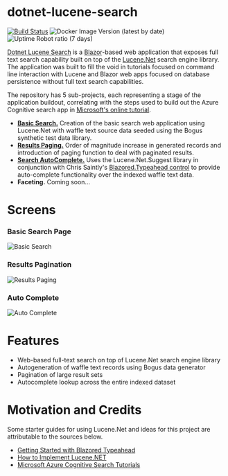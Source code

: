 # dotnet-lucene-search
[![Build Status](https://beckshome.visualstudio.com/dotnet-lucene-search/_apis/build/status/thbst16.dotnet-lucene-search?branchName=main)](https://beckshome.visualstudio.com/dotnet-lucene-search/_build/latest?definitionId=14&branchName=main)
![Docker Image Version (latest by date)](https://img.shields.io/docker/v/thbst16/dotnet-lucene-search?logo=docker)
![Uptime Robot ratio (7 days)](https://img.shields.io/uptimerobot/ratio/7/m792951447-6396ddf7ae6c22d19364ee62?logo=http)

[Dotnet Lucene Search](https://dotnet-lucene-search.azurewebsites.net/) is a [Blazor](https://dotnet.microsoft.com/en-us/apps/aspnet/web-apps/blazor)-based web application that exposes full text search capability built on top of the [Lucene.Net](https://lucenenet.apache.org/) search engine library. The application was built to fill the void in tutorials focused on command line interaction with Lucene and Blazor web apps focused on database persistence without full text search capabilities.

The repository has 5 sub-projects, each representing a stage of the application buildout, correlating with the steps used to build out the Azure Cognitive search app in [Microsoft's online tutorial](https://learn.microsoft.com/en-us/azure/search/tutorial-csharp-create-first-app).

* <b>[Basic Search.](https://beckshome.com/2022/10/lucene-blazor-part-1-basic-search)</b> Creation of the basic search web application using Lucene.Net with waffle text source data seeded using the Bogus synthetic test data library.
* <b>[Results Paging.](https://beckshome.com/2022/11/lucene-blazor-part-2-results-paging)</b> Order of magnitude increase in generated records and introduction of paging function to deal with paginated results.
* <b>[Search AutoComplete.](https://beckshome.com/2022/11/lucene-blazor-part-3-auto-complete)</b> Uses the Lucene.Net.Suggest library in conjunction with Chris Saintly's [Blazored.Typeahead control](https://github.com/Blazored/Typeahead) to provide auto-complete functionality over the indexed waffle text data. 
* <b>Faceting.</b> Coming soon...

# Screens

### Basic Search Page
![Basic Search](https://s3.amazonaws.com/s3.beckshome.com/20221029-dotnet-lucene-search-basic.jpeg)

### Results Pagination
![Results Paging](https://s3.amazonaws.com/s3.beckshome.com/20221104-dotnet-lucene-search-pagination.jpeg)

### Auto Complete
![Auto Complete](https://s3.amazonaws.com/s3.beckshome.com/20221111-dotnet-lucene-auto-complete.jpeg)

# Features

* Web-based full-text search on top of Lucene.Net search engine library
* Autogeneration of waffle text records using Bogus data generator
* Pagination of large result sets
* Autocomplete lookup across the entire indexed dataset

# Motivation and Credits

Some starter guides for using Lucene.Net and ideas for this project are attributable to the sources below.

* [Getting Started with Blazored Typeahead](https://chrissainty.com/getting-started-with-blazored-typeahead/)
* [How to Implement Lucene.NET](https://code-maze.com/how-to-implement-lucene-dotnet/)
* [Microsoft Azure Cognitive Search Tutorials](https://learn.microsoft.com/en-us/azure/search/tutorial-csharp-create-first-app)
